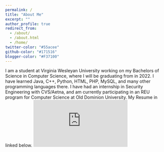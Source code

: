 ```yaml
---
permalink: /
title: "About Me"
excerpt: ""
author_profile: true
redirect_from: 
  - /about/
  - /about.html
  - /home/
twitter-color: "#55acee"
github-color: "#171516"
blogger-color: "#F37100"
---
```

I am a student at Virginia Wesleyan University working on my Bachelors of Science in Computer Science, where I will be graduating from in 2022. I have learned Java, C++, Python, HTML, PHP, MySQL, and many other programming languages there. I have had an internship in Security Engineering with CVS/Aetna, and am currently participating in an REU program for Computer Science at Old Dominion University. My Resume in linked below.
<embed src="https://AshDobrenen.github.io/ResumeAnnaDobrenen6232022.pdf"/>
